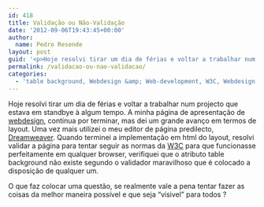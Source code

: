 ```yaml
---
id: 418
title: Validação ou Não-Validação
date: '2012-09-06T19:43:45+00:00'
author: 
  name: Pedro Resende
layout: post
guid: '<p>Hoje resolvi tirar um dia de férias e voltar a trabalhar num projecto que estava em standbye à algum tempo. A minha página de apresentação de <a href="http://www.resende.biz/" target="_self">webdesign</a>, continua por terminar, mas dei um grande avanç'
permalink: /validacao-ou-nao-validacao/
categories:
  - 'table background, Webdesign &amp; Web-development, W3C, Webdesign'
---
```

Hoje resolvi tirar um dia de férias e voltar a trabalhar num projecto que estava em standbye à algum tempo. A minha página de apresentação de <a href="http://www.resende.biz/" target="_self">webdesign</a>, continua por terminar, mas dei um grande avanço em termos de layout. Uma vez mais utilizei o meu editor de página predilecto, <a href="http://www.adobe.com/products/dreamweaver/" target="_self">Dreamweaver</a>. Quando terminei a implementação em html do layout, resolvi validar a página para tentar seguir as normas da <a href="http://validator.w3.org/#validate_by_uri" target="_self">W3C</a> para que funcionasse perfeitamente em qualquer browser, verifiquei que o atributo table background não existe segundo o validador maravilhoso que é colocado a disposição de qualquer um.

O que faz colocar uma questão, se realmente vale a pena tentar fazer as coisas da melhor maneira possível e que seja “visivel” para todos ?
